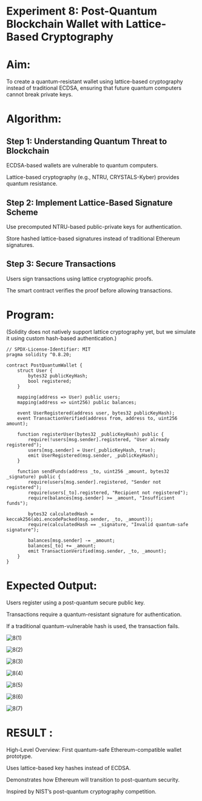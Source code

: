# Experiment 8: Post-Quantum Blockchain Wallet with Lattice-Based Cryptography
# Aim:
To create a quantum-resistant wallet using lattice-based cryptography instead of traditional ECDSA, ensuring that future quantum computers cannot break private keys.

# Algorithm:
## Step 1: Understanding Quantum Threat to Blockchain
ECDSA-based wallets are vulnerable to quantum computers.


Lattice-based cryptography (e.g., NTRU, CRYSTALS-Kyber) provides quantum resistance.


## Step 2: Implement Lattice-Based Signature Scheme
Use precomputed NTRU-based public-private keys for authentication.


Store hashed lattice-based signatures instead of traditional Ethereum signatures.


## Step 3: Secure Transactions
Users sign transactions using lattice cryptographic proofs.


The smart contract verifies the proof before allowing transactions.



# Program:

(Solidity does not natively support lattice cryptography yet, but we simulate it using custom hash-based authentication.)
```
// SPDX-License-Identifier: MIT
pragma solidity ^0.8.20;

contract PostQuantumWallet {
    struct User {
        bytes32 publicKeyHash;
        bool registered;
    }

    mapping(address => User) public users;
    mapping(address => uint256) public balances;

    event UserRegistered(address user, bytes32 publicKeyHash);
    event TransactionVerified(address from, address to, uint256 amount);

    function registerUser(bytes32 _publicKeyHash) public {
        require(!users[msg.sender].registered, "User already registered");
        users[msg.sender] = User(_publicKeyHash, true);
        emit UserRegistered(msg.sender, _publicKeyHash);
    }

    function sendFunds(address _to, uint256 _amount, bytes32 _signature) public {
        require(users[msg.sender].registered, "Sender not registered");
        require(users[_to].registered, "Recipient not registered");
        require(balances[msg.sender] >= _amount, "Insufficient funds");

        bytes32 calculatedHash = keccak256(abi.encodePacked(msg.sender, _to, _amount));
        require(calculatedHash == _signature, "Invalid quantum-safe signature");

        balances[msg.sender] -= _amount;
        balances[_to] += _amount;
        emit TransactionVerified(msg.sender, _to, _amount);
    }
}
```

# Expected Output:
Users register using a post-quantum secure public key.


Transactions require a quantum-resistant signature for authentication.


If a traditional quantum-vulnerable hash is used, the transaction fails.

![8(1)](https://github.com/user-attachments/assets/e21578b1-9908-411c-9335-64d8635f0b27)

![8(2)](https://github.com/user-attachments/assets/34a916c8-015c-4c0e-9184-60b20e181012)

![8(3)](https://github.com/user-attachments/assets/62adfe19-6849-4aaa-baa9-cfa952a77b4e)

![8(4)](https://github.com/user-attachments/assets/301d4992-f739-4742-b757-054baf0fb94b)

![8(5)](https://github.com/user-attachments/assets/5faa9646-8227-4231-9a3b-5d03ddd9a879)

![8(6)](https://github.com/user-attachments/assets/58e254ff-5a79-4e6f-a6e4-611475f0e171)

![8(7)](https://github.com/user-attachments/assets/b15919e4-ee34-4b62-80ae-b39a0daf66f0)

# RESULT : 
High-Level Overview:
First quantum-safe Ethereum-compatible wallet prototype.


Uses lattice-based key hashes instead of ECDSA.


Demonstrates how Ethereum will transition to post-quantum security.


Inspired by NIST’s post-quantum cryptography competition.

